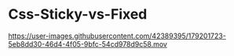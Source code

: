 # Css-Sticky-vs-Fixed


https://user-images.githubusercontent.com/42389395/179201723-5eb8dd30-46d4-4f05-9bfc-54cd978d9c58.mov

